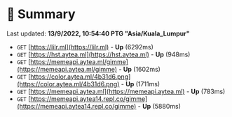 # 📖 Summary
Last updated: **13/9/2022, 10:54:40 PTG "Asia/Kuala_Lumpur"**

- `GET` [https://lilr.ml](https://lilr.ml) - **Up** (6292ms)
- `GET` [https://hst.aytea.ml](https://hst.aytea.ml) - **Up** (948ms)
- `GET` [https://memeapi.aytea.ml/gimme](https://memeapi.aytea.ml/gimme) - **Up** (1602ms)
- `GET` [https://color.aytea.ml/4b31d6.png](https://color.aytea.ml/4b31d6.png) - **Up** (1711ms)
- `GET` [https://memeapi.aytea.ml](https://memeapi.aytea.ml) - **Up** (783ms)
- `GET` [https://memeapi.aytea14.repl.co/gimme](https://memeapi.aytea14.repl.co/gimme) - **Up** (5880ms)
